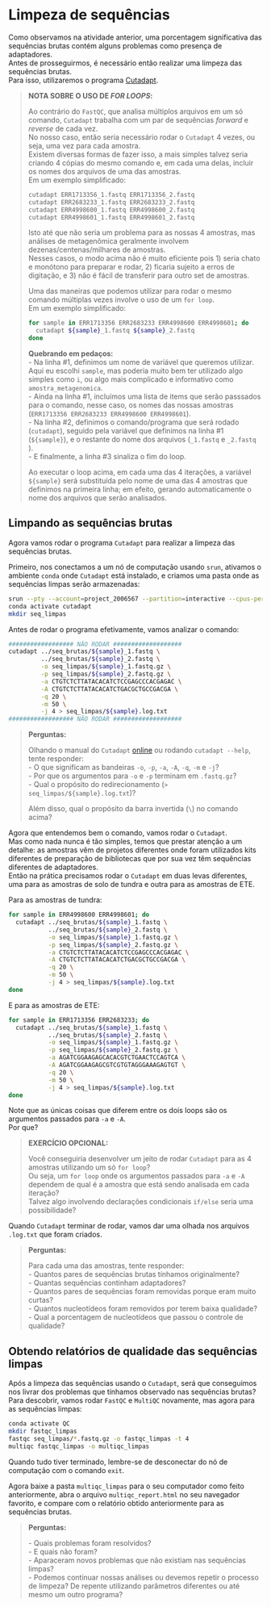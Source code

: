 # Limpeza de sequências

Como observamos na atividade anterior, uma porcentagem significativa das sequências brutas contém alguns problemas como presença de adaptadores.  
Antes de prosseguirmos, é necessário então realizar uma limpeza das sequências brutas.  
Para isso, utilizaremos o programa [Cutadapt](https://cutadapt.readthedocs.io/en/stable/).  

> **NOTA SOBRE O USO DE *FOR LOOPS*:**  
> 
> Ao contrário do `FastQC`, que analisa múltiplos arquivos em um só comando, `Cutadapt` trabalha com um par de sequências *forward* e *reverse* de cada vez.  
> No nosso caso, então seria necessário rodar o `Cutadapt` 4 vezes, ou seja, uma vez para cada amostra.  
> Existem diversas formas de fazer isso, a mais simples talvez seria criando 4 cópias do mesmo comando e, em cada uma delas, incluir os nomes dos arquivos de uma das amostras.  
> Em um exemplo simplificado:  
> 
> ```bash
> cutadapt ERR1713356_1.fastq ERR1713356_2.fastq
> cutadapt ERR2683233_1.fastq ERR2683233_2.fastq
> cutadapt ERR4998600_1.fastq ERR4998600_2.fastq
> cutadapt ERR4998601_1.fastq ERR4998601_2.fastq
> ```  
> 
> Isto até que não seria um problema para as nossas 4 amostras, mas análises de metagenômica geralmente involvem dezenas/centenas/milhares de amostras.  
> Nesses casos, o modo acima não é muito eficiente pois 1) seria chato e monótono para preparar e rodar, 2) ficaria sujeito a erros de digitação, e 3) não é fácil de transferir para outro set de amostras.  
> 
> Uma das maneiras que podemos utilizar para rodar o mesmo comando múltiplas vezes involve o uso de um `for loop`.  
> Em um exemplo simplificado:
> 
> ```bash
> for sample in ERR1713356 ERR2683233 ERR4998600 ERR4998601; do
>   cutadapt ${sample}_1.fastq ${sample}_2.fastq
> done
> ```
> 
> **Quebrando em pedaços:**  
> \- Na linha #1, definimos um nome de variável que queremos utilizar. Aqui eu escolhi `sample`, mas poderia muito bem ter utilizado algo simples como `i`, ou algo mais complicado e informativo como `amostra_metagenomica`.  
> \- Ainda na linha #1, incluímos uma lista de items que serão passsados para o comando, nesse caso, os nomes das nossas amostras (`ERR1713356 ERR2683233 ERR4998600 ERR4998601`).  
> \- Na linha #2, definimos o comando/programa que será rodado (`cutadapt`), seguido pela variável que definimos na linha #1 (`${sample}`), e o restante do nome dos arquivos (`_1.fastq` e `_2.fastq` ).  
> \- E finalmente, a linha #3 sinaliza o fim do loop.  
> 
> Ao executar o loop acima, em cada uma das 4 iterações, a variável `${sample}` será substituída pelo nome de uma das 4 amostras que definimos na primeira linha; em efeito, gerando automaticamente o nome dos arquivos que serão analisados.  

## Limpando as sequências brutas

Agora vamos rodar o programa `Cutadapt` para realizar a limpeza das sequências brutas.  

Primeiro, nos conectamos a um nó de computação usando `srun`, ativamos o ambiente `conda` onde `Cutadapt` está instalado, e criamos uma pasta onde as sequências limpas serão armazenadas:  

```bash
srun --pty --account=project_2006567 --partition=interactive --cpus-per-task=4 --mem=2000 --time=02:00:00 bash
conda activate cutadapt
mkdir seq_limpas
```

Antes de rodar o programa efetivamente, vamos analizar o comando:

```bash
################## NÃO RODAR ###################
cutadapt ../seq_brutas/${sample}_1.fastq \
         ../seq_brutas/${sample}_2.fastq \
         -o seq_limpas/${sample}_1.fastq.gz \
         -p seq_limpas/${sample}_2.fastq.gz \
         -a CTGTCTCTTATACACATCTCCGAGCCCACGAGAC \
         -A CTGTCTCTTATACACATCTGACGCTGCCGACGA \
         -q 20 \
         -m 50 \
         -j 4 > seq_limpas/${sample}.log.txt
################## NÃO RODAR ###################
```

> **Perguntas:**  
> 
> Olhando o manual do `Cutadapt` [online](https://cutadapt.readthedocs.io/en/stable/index.html) ou rodando `cutadapt --help`, tente responder:  
> \- O que significam as bandeiras `-o`, `-p`, `-a`, `-A`, `-q`, `-m` e `-j`?  
> \- Por que os argumentos para `-o` e `-p` terminam em `.fastq.gz`?  
> \- Qual o propósito do redirecionamento (`> seq_limpas/${sample}.log.txt`)?  
> 
> Além disso, qual o propósito da barra invertida (`\`) no comando acima?


Agora que entendemos bem o comando, vamos rodar o `Cutadapt`.  
Mas como nada nunca é tão simples, temos que prestar atenção a um detalhe: as amostras vêm de projetos diferentes onde foram utilizados kits diferentes de preparação de bibliotecas que por sua vez têm sequências diferentes de adaptadores.  
Então na prática precisamos rodar o `Cutadapt` em duas levas diferentes, uma para as amostras de solo de tundra e outra para as amostras de ETE.  

Para as amostras de tundra:  

```bash
for sample in ERR4998600 ERR4998601; do
  cutadapt ../seq_brutas/${sample}_1.fastq \
           ../seq_brutas/${sample}_2.fastq \
           -o seq_limpas/${sample}_1.fastq.gz \
           -p seq_limpas/${sample}_2.fastq.gz \
           -a CTGTCTCTTATACACATCTCCGAGCCCACGAGAC \
           -A CTGTCTCTTATACACATCTGACGCTGCCGACGA \
           -q 20 \
           -m 50 \
           -j 4 > seq_limpas/${sample}.log.txt
done
```

E para as amostras de ETE:  

```bash
for sample in ERR1713356 ERR2683233; do
  cutadapt ../seq_brutas/${sample}_1.fastq \
           ../seq_brutas/${sample}_2.fastq \
           -o seq_limpas/${sample}_1.fastq.gz \
           -p seq_limpas/${sample}_2.fastq.gz \
           -a AGATCGGAAGAGCACACGTCTGAACTCCAGTCA \
           -A AGATCGGAAGAGCGTCGTGTAGGGAAAGAGTGT \
           -q 20 \
           -m 50 \
           -j 4 > seq_limpas/${sample}.log.txt
done
```

Note que as únicas coisas que diferem entre os dois loops são os argumentos passados para `-a` e `-A`.  
Por que?

> **EXERCÍCIO OPCIONAL:**  
> 
> Você conseguiria desenvolver um jeito de rodar `Cutadapt` para as 4 amostras utilizando um só `for loop`?  
> Ou seja, um `for loop` onde os argumentos passados para `-a` e `-A` dependem de qual é a amostra que está sendo analisada em cada iteração?  
> Talvez algo involvendo declarações condicionais `if/else` seria uma possibilidade? 

Quando `Cutadapt` terminar de rodar, vamos dar uma olhada nos arquivos `.log.txt` que foram criados.  

> **Perguntas:**  
> 
> Para cada uma das amostras, tente responder:  
> \- Quantos pares de sequências brutas tínhamos originalmente?  
> \- Quantas sequências continham adaptadores?  
> \- Quantos pares de sequências foram removidas porque eram muito curtas?  
> \- Quantos nucleotídeos foram removidos por terem baixa qualidade?  
> \- Qual a porcentagem de nucleotídeos que passou o controle de qualidade?

## Obtendo relatórios de qualidade das sequências limpas

Após a limpeza das sequências usando o `Cutadapt`, será que conseguimos nos livrar dos problemas que tínhamos observado nas sequências brutas?  
Para descobrir, vamos rodar `FastQC` e `MultiQC` novamente, mas agora para as sequências limpas:  

```bash
conda activate QC
mkdir fastqc_limpas
fastqc seq_limpas/*.fastq.gz -o fastqc_limpas -t 4
multiqc fastqc_limpas -o multiqc_limpas
```

Quando tudo tiver terminado, lembre-se de desconectar do nó de computação com o comando `exit`.  

Agora baixe a pasta `multiqc_limpas` para o seu computador como feito anteriormente, abra o arquivo `multiqc_report.html` no seu navegador favorito, e compare com o relatório obtido anteriormente para as sequências brutas.  

> **Perguntas:** 
>
> \- Quais problemas foram resolvidos?  
> \- E quais não foram?  
> \- Aparaceram novos problemas que não existiam nas sequências limpas?  
> \- Podemos continuar nossas análises ou devemos repetir o processo de limpeza? De repente utilizando parâmetros diferentes ou até mesmo  um outro programa?
